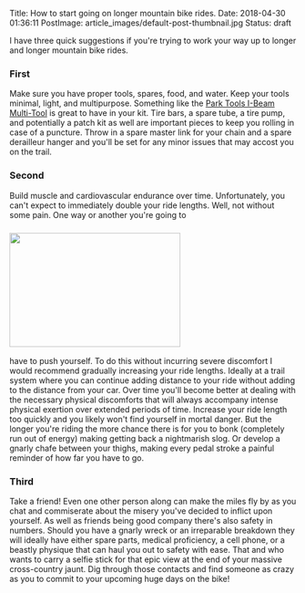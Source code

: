 Title: How to start going on longer mountain bike rides.
Date: 2018-04-30 01:36:11
PostImage: article_images/default-post-thumbnail.jpg
Status: draft

I have three quick suggestions if you're trying to work your way up to longer and longer mountain bike rides.
<h3>First</h3>
Make sure you have proper tools, spares, food, and water. Keep your tools minimal, light, and multipurpose. Something like the <a href="https://www.parktool.com/product/i-beam-mini-fold-up-with-chain-tool-ib-3">Park Tools I-Beam Multi-Tool</a> is great to have in your kit. Tire bars, a spare tube, a tire pump, and potentially a patch kit as well are important pieces to keep you rolling in case of a puncture. Throw in a spare master link for your chain and a spare derailleur hanger and you'll be set for any minor issues that may accost you on the trail.
<h3>Second</h3>
Build muscle and cardiovascular endurance over time. Unfortunately, you can't expect to immediately double your ride lengths. Well, not without some pain. One way or another you're going to
<h3><img class="wp-image-458 alignright" style="color: #666666; font-size: 14px;" src="/images/article_images/2018/05/bicycle-2540179_1920-300x200.jpg" alt="" width="300" height="200" /></h3>
have to push yourself. To do this without incurring severe discomfort I would recommend gradually increasing your ride lengths. Ideally at a trail system where you can continue adding distance to your ride without adding to the distance from your car. Over time you'll become better at dealing with the necessary physical discomforts that will always accompany intense physical exertion over extended periods of time. Increase your ride length too quickly and you likely won't find yourself in mortal danger. But the longer you're riding the more chance there is for you to bonk (completely run out of energy) making getting back a nightmarish slog. Or develop a gnarly chafe between your thighs, making every pedal stroke a painful reminder of how far you have to go.
<h3>Third</h3>
Take a friend! Even one other person along can make the miles fly by as you chat and commiserate about the misery you've decided to inflict upon yourself. As well as friends being good company there's also safety in numbers. Should you have a gnarly wreck or an irreparable breakdown they will ideally have either spare parts, medical proficiency, a cell phone, or a beastly physique that can haul you out to safety with ease. That and who wants to carry a selfie stick for that epic view at the end of your massive cross-country jaunt. Dig through those contacts and find someone as crazy as you to commit to your upcoming huge days on the bike!